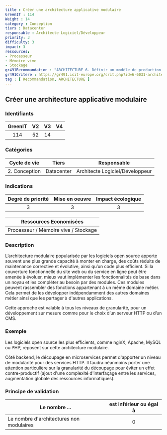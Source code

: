 ```yaml
---
title : Créer une architecture applicative modulaire
GreenIT : 114
Weight : 14
category : Conception
tiers : Datacenter
responsable : Architecte Logiciel/Développeur
priority: 3
difficulty: 3
impact: 3
ressources:
- Processeur
- Mémoire vive
- Stockage
gr491Recommandation : "ARCHITECTURE 6. Définir un modèle de production évolutif"
gr491Critere : https://gr491.isit-europe.org/crit.php?id=6-6031-architecture-les-efforts-dadaptation-aux-contraintes-environnementales-realises
tag : [ Recommandation, ARCHITECTURE ]
---
```


## Créer une architecture applicative modulaire

### Identifiants

| GreenIT |  V2  |  V3  |  V4  |
|:-------:|:----:|:----:|:----:|
|  114    | 52  | 14  |      |

### Catégories

| Cycle de vie |  Tiers  |  Responsable  |
|:---------:|:----:|:----:|
| 2. Conception | Datacenter | Architecte Logiciel/Développeur |

### Indications

| Degré de priorité |      Mise en oeuvre       |  Impact écologique    |
|:-------------------:|:-------------------------:|:---------------------:|
| 3 | 3 | 3 |

|Ressources Economisées                                      |
|:----------------------------------------------------------:|
|  Processeur / Mémoire vive / Stockage  |

### Description

L’architecture modulaire popularisée par les logiciels open source apporte souvent une plus grande capacité à monter en charge,
des coûts réduits de maintenance corrective et évolutive, ainsi qu’un code plus efficient.
Si la couverture fonctionnelle du site web ou du service en ligne peut être amenée à évoluer, mieux vaut implémenter les fonctionnalités de base dans un noyau et les compléter au besoin par des modules. Ces modules peuvent rassembler des fonctions appartenant à un même domaine métier. Cela permet de les développer indépendamment des autres domaines métier ainsi que les partager à d'autres applications.

Cette approche est valable à tous les niveaux de granularité, pour un développement sur mesure comme pour le choix d’un serveur HTTP ou d’un CMS.

### Exemple

Les logiciels open source les plus efficients, comme nginX, Apache, MySQL ou PHP, reposent sur cette architecture modulaire.

Côté backend, le découpage en microservices permet d'apporter un niveau de modularité pour des services HTTP. Il faudra néanmoins porter une attention particulière sur la granularité du découpage pour éviter un effet contre-productif (ajout d'une complexité d'interfaçage entre les services, augmentation globale des ressources informatiques).

### Principe de validation

| Le nombre ...     | est inférieur ou égal à   |  
|-------------------|:-------------------------:|
| Le nombre d'architectures non modulaires | 0  |
